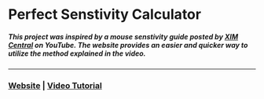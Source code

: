 # Perfect Senstivity Calculator

##### This project was inspired by a mouse senstivity guide posted by [XIM Central](https://www.youtube.com/c/XIMCentral "XIM Central") on YouTube. The website provides an easier and quicker way to utilize the method explained in the video.
------------

### [Website](https://aj141299.github.io/perfect-sens-calculator/ "Website") | [Video Tutorial](https://www.youtube.com/watch?v=8VJZiolzaI4 "Video Tutorial")
